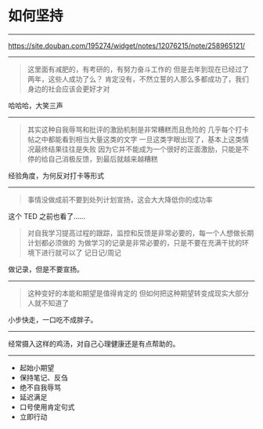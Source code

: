 # 如何坚持

---

https://site.douban.com/195274/widget/notes/12076215/note/258965121/

---

> 这里面有减肥的，有考研的，有努力奋斗工作的
> 但是去年到现在已经过了两年，这些人成功了么？
> 肯定没有，不然立誓的人那么多都成功了，我们身边的社会应该会更好才对

哈哈哈，大笑三声

---

> 其实这种自我辱骂和批评的激励机制是非常糟糕而且危险的
> 几乎每个打卡帖之中都能看到相当大量这类的文字
> 一旦这类字眼出现了，基本上这类情况最终结果往往是失败
> 因为它并不能成为一个很好的正面激励，只能是不停的给自己消极反馈，到最后就越来越糟糕

经验角度，为何反对打卡等形式

---

> 事情没做成前不要到处列计划宣扬，这会大大降低你的成功率

这个 TED 之前也看了……

> 对自我学习提高过程的跟踪，监控和反馈是非常必要的，每一个人想做长期计划都必须做的
> 为做学习的记录是非常必要的，只是不要在充满干扰的环境下进行就可以了
> 记日记/周记

做记录，但是不要宣扬。

---

> 这种变好的本能和期望是值得肯定的
> 但如何把这种期望转变成现实大部分人就不知道了

小步快走，一口吃不成胖子。

---

经常摄入这样的鸡汤，对自己心理健康还是有点帮助的。

---

- 起始小期望
- 保持笔记、反刍
- 绝不自我辱骂
- 延迟满足
- 口号使用肯定句式
- 立即行动
